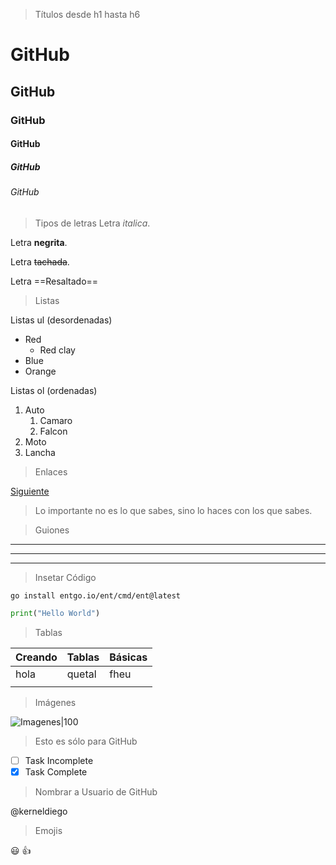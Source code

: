 >Títulos desde h1 hasta h6
# GitHub
## GitHub
### GitHub
#### GitHub
##### GitHub
###### GitHub

>Tipos de letras
Letra *italica*. 

Letra **negrita**.

Letra ~~tachada~~. 

Letra ==Resaltado==

>Listas

Listas ul (desordenadas)
* Red
    * Red clay
* Blue
* Orange

Listas ol (ordenadas)
1. Auto
    1. Camaro
    2. Falcon
2. Moto
3. Lancha

>Enlaces

[Siguiente](https://github.com/kerneldiego/notes "Título que se muestra cuando pasamos el cursor por encima del enlace")

> Lo importante no es lo que sabes, sino lo haces con los que sabes.

>Guiones

***
---
___

>Insetar Código

```console
go install entgo.io/ent/cmd/ent@latest
```

```python
print("Hello World")
```

>Tablas

|Creando |Tablas|Básicas|
|-------|-------|-------|
|hola|quetal|fheu|
|       |       |       |

>Imágenes

![Imagenes|100](https://upload.wikimedia.org/wikipedia/commons/thumb/6/62/Git-logo-orange.svg/1920px-Git-logo-orange.svg.png?20161028013930)

> Esto es sólo para GitHub

* [ ] Task Incomplete
* [x] Task Complete

> Nombrar a Usuario de GitHub

@kerneldiego

>Emojis

:smiley: :+1: